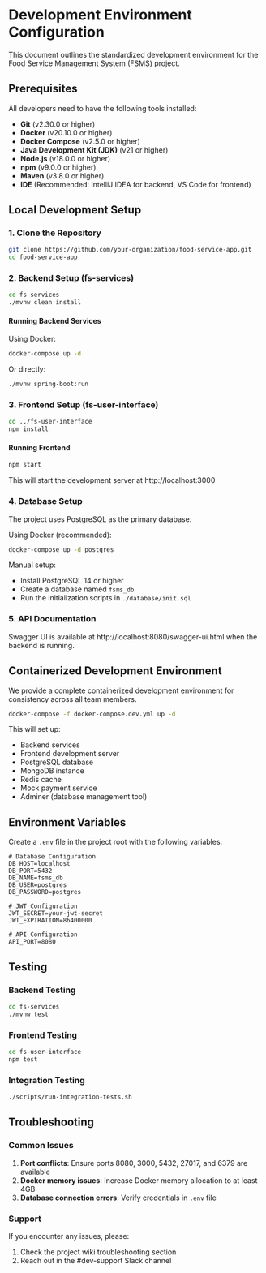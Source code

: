 # Development Environment Configuration

This document outlines the standardized development environment for the Food Service Management System (FSMS) project.

## Prerequisites

All developers need to have the following tools installed:

- **Git** (v2.30.0 or higher)
- **Docker** (v20.10.0 or higher)
- **Docker Compose** (v2.5.0 or higher)
- **Java Development Kit (JDK)** (v21 or higher)
- **Node.js** (v18.0.0 or higher)
- **npm** (v9.0.0 or higher)
- **Maven** (v3.8.0 or higher)
- **IDE** (Recommended: IntelliJ IDEA for backend, VS Code for frontend)

## Local Development Setup

### 1. Clone the Repository

```bash
git clone https://github.com/your-organization/food-service-app.git
cd food-service-app
```

### 2. Backend Setup (fs-services)

```bash
cd fs-services
./mvnw clean install
```

#### Running Backend Services

Using Docker:
```bash
docker-compose up -d
```

Or directly:
```bash
./mvnw spring-boot:run
```

### 3. Frontend Setup (fs-user-interface)

```bash
cd ../fs-user-interface
npm install
```

#### Running Frontend

```bash
npm start
```

This will start the development server at http://localhost:3000

### 4. Database Setup

The project uses PostgreSQL as the primary database.

Using Docker (recommended):
```bash
docker-compose up -d postgres
```

Manual setup:
- Install PostgreSQL 14 or higher
- Create a database named `fsms_db`
- Run the initialization scripts in `./database/init.sql`

### 5. API Documentation

Swagger UI is available at http://localhost:8080/swagger-ui.html when the backend is running.

## Containerized Development Environment

We provide a complete containerized development environment for consistency across all team members.

```bash
docker-compose -f docker-compose.dev.yml up -d
```

This will set up:
- Backend services
- Frontend development server
- PostgreSQL database
- MongoDB instance
- Redis cache
- Mock payment service
- Adminer (database management tool)

## Environment Variables

Create a `.env` file in the project root with the following variables:

```
# Database Configuration
DB_HOST=localhost
DB_PORT=5432
DB_NAME=fsms_db
DB_USER=postgres
DB_PASSWORD=postgres

# JWT Configuration
JWT_SECRET=your-jwt-secret
JWT_EXPIRATION=86400000

# API Configuration
API_PORT=8080
```

## Testing

### Backend Testing

```bash
cd fs-services
./mvnw test
```

### Frontend Testing

```bash
cd fs-user-interface
npm test
```

### Integration Testing

```bash
./scripts/run-integration-tests.sh
```

## Troubleshooting

### Common Issues

1. **Port conflicts**: Ensure ports 8080, 3000, 5432, 27017, and 6379 are available
2. **Docker memory issues**: Increase Docker memory allocation to at least 4GB
3. **Database connection errors**: Verify credentials in `.env` file

### Support

If you encounter any issues, please:
1. Check the project wiki troubleshooting section
2. Reach out in the #dev-support Slack channel
